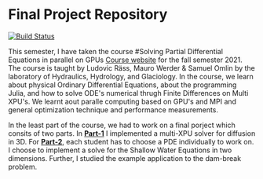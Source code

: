 # Final Project Repository

[![Build Status](https://github.com/philipplukas/FinalProjectRepo.jl/actions/workflows/CI.yml/badge.svg?branch=main)](https://github.com/philipplukas/FinalProjectRepo.jl/actions/workflows/CI.yml?query=branch%3Amain)

This semester, I have taken the course #Solving Partial Differential Equations in parallel on GPUs [Course website](https://eth-vaw-glaciology.github.io/course-101-0250-00/) for the fall semester 2021. The course is taught by Ludovic Räss, Mauro Werder & Samuel Omlin by the laboratory of Hydraulics, Hydrology, and Glaciology. In the course, we learn about physical Ordinary Differential Equations, about the programming Julia, and how to solve ODE's numerical thrugh Finite Differences on Multi XPU's. We learnt aout paralle computing based on GPU's and MPI and general optimization technique and performance measurements. 

In the least part of the course, we had to work on a final porject which consits of two parts.
In [**Part-1**](/docs/part1.md) I implemented a multi-XPU solver for diffusion in 3D. 
For [**Part-2**](/docs/part2.md), each student has to choose a PDE individually to work on. I choose to implement a solve for the Shallow Water Equations in two dimensions. Further, I studied the example application to the dam-break problem.


